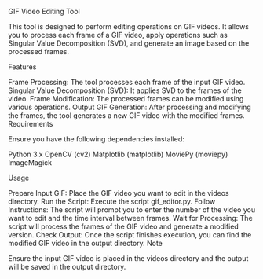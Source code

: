 GIF Video Editing Tool

This tool is designed to perform editing operations on GIF videos. It allows you to process each frame of a GIF video, apply operations such as Singular Value Decomposition (SVD), and generate an image based on the processed frames.

Features

Frame Processing: The tool processes each frame of the input GIF video.
Singular Value Decomposition (SVD): It applies SVD to the frames of the video.
Frame Modification: The processed frames can be modified using various operations.
Output GIF Generation: After processing and modifying the frames, the tool generates a new GIF video with the modified frames.
Requirements

Ensure you have the following dependencies installed:

Python 3.x
OpenCV (cv2)
Matplotlib (matplotlib)
MoviePy (moviepy)
ImageMagick


Usage

Prepare Input GIF: Place the GIF video you want to edit in the videos directory.
Run the Script: Execute the script gif_editor.py.
Follow Instructions: The script will prompt you to enter the number of the video you want to edit and the time interval between frames.
Wait for Processing: The script will process the frames of the GIF video and generate a modified version.
Check Output: Once the script finishes execution, you can find the modified GIF video in the output directory.
Note

Ensure the input GIF video is placed in the videos directory and the output will be saved in the output directory.
